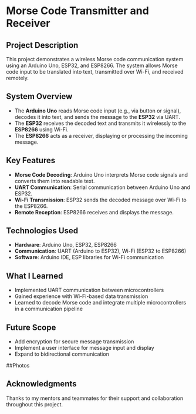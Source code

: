 # Morse Code Transmitter and Receiver

## Project Description
This project demonstrates a wireless Morse code communication system using an Arduino Uno, ESP32, and ESP8266. The system allows Morse code input to be translated into text, transmitted over Wi-Fi, and received remotely.

## System Overview
- The **Arduino Uno** reads Morse code input (e.g., via button or signal), decodes it into text, and sends the message to the **ESP32** via UART.
- The **ESP32** receives the decoded text and transmits it wirelessly to the **ESP8266** using Wi-Fi.
- The **ESP8266** acts as a receiver, displaying or processing the incoming message.

## Key Features
- **Morse Code Decoding**: Arduino Uno interprets Morse code signals and converts them into readable text.
- **UART Communication**: Serial communication between Arduino Uno and ESP32.
- **Wi-Fi Transmission**: ESP32 sends the decoded message over Wi-Fi to the ESP8266.
- **Remote Reception**: ESP8266 receives and displays the message.

## Technologies Used
- **Hardware**: Arduino Uno, ESP32, ESP8266
- **Communication**: UART (Arduino to ESP32), Wi-Fi (ESP32 to ESP8266)
- **Software**: Arduino IDE, ESP libraries for Wi-Fi communication

## What I Learned
- Implemented UART communication between microcontrollers
- Gained experience with Wi-Fi-based data transmission
- Learned to decode Morse code and integrate multiple microcontrollers in a communication pipeline

## Future Scope
- Add encryption for secure message transmission
- Implement a user interface for message input and display
- Expand to bidirectional communication

##Photos



## Acknowledgments
Thanks to my mentors and teammates for their support and collaboration throughout this project.

